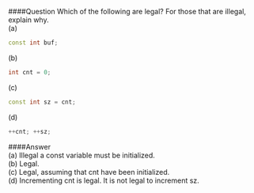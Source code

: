 ####Question
Which of the following are legal? For those that are illegal, explain why.  
(a)
```cpp
const int buf;
```
(b)
```cpp
int cnt = 0;
```
(c)
```cpp
const int sz = cnt;
```
(d)
```cpp
++cnt; ++sz;
```
####Answer  
(a) Illegal a const variable must be initialized.  
(b) Legal.  
(c) Legal, assuming that cnt have been initialized.  
(d) Incrementing cnt is legal. It is not legal to increment sz.   

